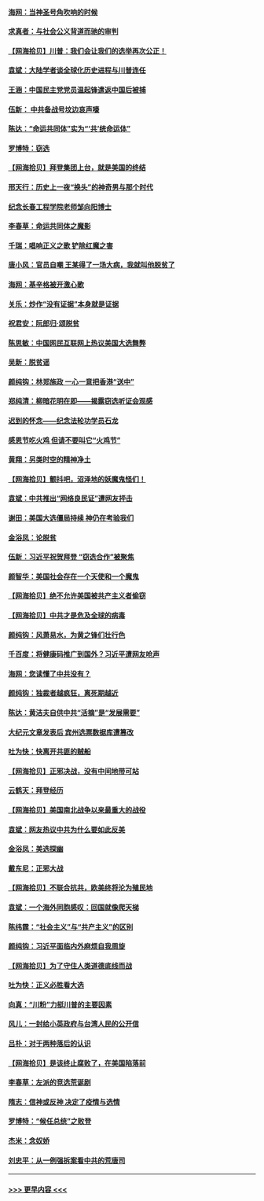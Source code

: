 #### [海网：当神圣号角吹响的时候](../pages/nsc993/n12595891.md?t=12051102) 
#### [求真者：与社会公义背道而驰的审判](../pages/nsc993/n12595868.md?t=12051102) 
#### [【网海拾贝】川普：我们会让我们的选举再次公正！](../pages/nsc993/n12594930.md?t=12051102) 
#### [袁斌：大陆学者谈全球化历史进程与川普连任](../pages/nsc993/n12594690.md?t=12051102) 
#### [王涵：中国民主党党员温起锋遣返中国后被捕](../pages/nsc993/n12594540.md?t=12051102) 
#### [伍新： 中共备战号坟边哀声嚎](../pages/nsc993/n12593086.md?t=12051102) 
#### [陈达：“命运共同体”实为“‘共’统命运体”](../pages/nsc993/n12590865.md?t=12051102) 
#### [罗博特：窃选](../pages/nsc993/n12590619.md?t=12051102) 
#### [【网海拾贝】拜登集团上台，就是美国的终结](../pages/nsc993/n12589725.md?t=12051102) 
#### [邢天行：历史上一夜“换头”的神奇男与那个时代](../pages/nsc993/n12589424.md?t=12051102) 
#### [纪念长春工程学院老师邹向阳博士](../pages/nsc993/n12585390.md?t=12051102) 
#### [李春草：命运共同体之魔影](../pages/nsc993/n12585026.md?t=12051102) 
#### [千瑞：唱响正义之歌 铲除红魔之害](../pages/nsc993/n12585002.md?t=12051102) 
#### [唐小风：官员自嘲 王某得了一场大病，我就叫他脱贫了](../pages/nsc993/n12584981.md?t=12051102) 
#### [海网：基辛格被开激心歌](../pages/nsc993/n12584946.md?t=12051102) 
#### [关乐：炒作“没有证据”本身就是证据](../pages/nsc993/n12583146.md?t=12051102) 
#### [祝君安：阮郎归‧颂脱贫](../pages/nsc993/n12583119.md?t=12051102) 
#### [陈思敏：中国网民互联网上热议美国大选舞弊](../pages/nsc993/n12582845.md?t=12051102) 
#### [吴新：脱贫谣](../pages/nsc993/n12580839.md?t=12051102) 
#### [颜纯钩：林郑施政 一心一意把香港“送中”](../pages/nsc993/n12580805.md?t=12051102) 
#### [郑纯清：柳暗花明在即——揭露窃选听证会观感](../pages/nsc993/n12580795.md?t=12051102) 
#### [迟到的怀念——纪念法轮功学员石龙](../pages/nsc993/n12580245.md?t=12051102) 
#### [感恩节吃火鸡  但请不要叫它“火鸡节”](../pages/nsc993/n12580252.md?t=12051102) 
#### [黄翔：另类时空的精神净土](../pages/nsc993/n12578638.md?t=12051102) 
#### [【网海拾贝】颤抖吧，沼泽地的妖魔鬼怪们！](../pages/nsc993/n12578552.md?t=12051102) 
#### [袁斌：中共推出“网络良民证”遭网友抨击](../pages/nsc993/n12578511.md?t=12051102) 
#### [谢田：美国大选僵局持续 神仍在考验我们](../pages/nsc993/n12577432.md?t=12051102) 
#### [金浴凤：论脱贫](../pages/nsc993/n12576386.md?t=12051102) 
#### [伍新：习近平祝贺拜登 “窃选合作”被聚焦](../pages/nsc993/n12576358.md?t=12051102) 
#### [颜智华：美国社会存在一个天使和一个魔鬼](../pages/nsc993/n12574299.md?t=12051102) 
#### [【网海拾贝】绝不允许美国被共产主义者偷窃](../pages/nsc993/n12573396.md?t=12051102) 
#### [【网海拾贝】中共才是危及全球的病毒](../pages/nsc993/n12571204.md?t=12051102) 
#### [颜纯钩：风萧易水，为黄之锋们壮行色](../pages/nsc993/n12571487.md?t=12051102) 
#### [千百度：将健康码推广到国外？习近平遭网友呛声](../pages/nsc993/n12570808.md?t=12051102) 
#### [海网：您读懂了中共没有？](../pages/nsc993/n12570487.md?t=12051102) 
#### [颜纯钩：独裁者越疯狂，离死期越近](../pages/nsc993/n12569055.md?t=12051102) 
#### [陈达：黄洁夫自供中共“活摘”是“发展需要”](../pages/nsc993/n12568541.md?t=12051102) 
#### [大纪元文章发表后 宾州选票数据库遭篡改](../pages/nsc993/n12568105.md?t=12051102) 
#### [吐为快：快离开共匪的贼船](../pages/nsc993/n12568462.md?t=12051102) 
#### [【网海拾贝】正邪决战，没有中间地带可站](../pages/nsc993/n12568439.md?t=12051102) 
#### [云鹤天：拜登经历](../pages/nsc993/n12567294.md?t=12051102) 
#### [【网海拾贝】美国南北战争以来最重大的战役](../pages/nsc993/n12567247.md?t=12051102) 
#### [袁斌：网友热议中共为什么要如此反美](../pages/nsc993/n12567162.md?t=12051102) 
#### [金浴凤：美选探幽](../pages/nsc993/n12567147.md?t=12051102) 
#### [戴东尼：正邪大战](../pages/nsc993/n12567033.md?t=12051102) 
#### [【网海拾贝】不联合抗共，欧美终将沦为殖民地](../pages/nsc993/n12565068.md?t=12051102) 
#### [袁斌：一个海外同胞感叹：回国就像爬天梯](../pages/nsc993/n12564986.md?t=12051102) 
#### [陈纬霆：“社会主义”与“共产主义”的区别](../pages/nsc993/n12562417.md?t=12051102) 
#### [颜纯钩：习近平面临内外麻烦自我周旋](../pages/nsc993/n12563356.md?t=12051102) 
#### [【网海拾贝】为了守住人类道德底线而战](../pages/nsc993/n12562542.md?t=12051102) 
#### [吐为快：正义必胜看大选](../pages/nsc993/n12561967.md?t=12051102) 
#### [向真：“川粉”力挺川普的主要因素](../pages/nsc993/n12560774.md?t=12051102) 
#### [风儿：一封给小英政府与台湾人民的公开信](../pages/nsc993/n12560581.md?t=12051102) 
#### [吕朴：对于两种落后的认识](../pages/nsc993/n12560492.md?t=12051102) 
#### [【网海拾贝】是该终止腐败了，在美国陷落前](../pages/nsc993/n12559936.md?t=12051102) 
#### [李春草：左派的竞选荒诞剧](../pages/nsc993/n12558380.md?t=12051102) 
#### [隋志：信神或反神 决定了疫情与选情](../pages/nsc993/n12558255.md?t=12051102) 
#### [罗博特：“候任总统”之败登](../pages/nsc993/n12558189.md?t=12051102) 
#### [杰米：念奴娇](../pages/nsc993/n12558174.md?t=12051102) 
#### [刘忠平：从一例强拆案看中共的荒唐司](../pages/nsc993/n12558036.md?t=12051102) 

----
#### [ >>> 更早内容 <<< ](../indexes/nsc993-earlier.md)
